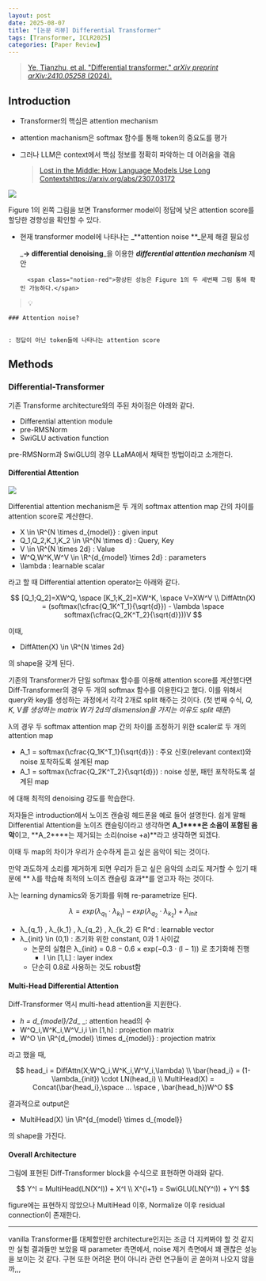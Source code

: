 ```yaml
---
layout: post
date: 2025-08-07
title: "[논문 리뷰] Differential Transformer"
tags: [Transformer, ICLR2025]
categories: [Paper Review]
---
```


> [Ye, Tianzhu, et al. "Differential transformer." ](https://arxiv.org/abs/2410.05258)[_arXiv preprint arXiv:2410.05258_](https://arxiv.org/abs/2410.05258)[ (2024).](https://arxiv.org/abs/2410.05258)



## Introduction

- Transformer의 핵심은 attention mechanism
- attention machanism은 softmax 함수를 통해 token의 중요도를 평가
- 그러나 LLM은 context에서 핵심 정보를 정확히 파악하는 데 어려움을 겪음

	> [Lost in the Middle: How Language Models Use Long Contextshttps://arxiv.org/abs/2307.03172](https://arxiv.org/abs/2307.03172)


![](https://prod-files-secure.s3.us-west-2.amazonaws.com/542b861c-36a8-4051-84e5-8804b6728dba/9083ea56-691a-4752-ae26-47f403431ac8/image.png?X-Amz-Algorithm=AWS4-HMAC-SHA256&X-Amz-Content-Sha256=UNSIGNED-PAYLOAD&X-Amz-Credential=ASIAZI2LB4664GPU2IRQ%2F20250829%2Fus-west-2%2Fs3%2Faws4_request&X-Amz-Date=20250829T220116Z&X-Amz-Expires=3600&X-Amz-Security-Token=IQoJb3JpZ2luX2VjEG4aCXVzLXdlc3QtMiJGMEQCIDzoRW1EsRUPD8T1ldnLBjcBFnm2%2BfTOYm4Fj5j%2BHgz8AiBa276h6EtJUGEVTmcRMigzOizfkQQVCTHOhJPG2VlUBiqIBAjH%2F%2F%2F%2F%2F%2F%2F%2F%2F%2F8BEAAaDDYzNzQyMzE4MzgwNSIMz19Lfn1yx1uBf2oBKtwD7F%2FHGs%2FkmZ3ds%2FjiDBtF6qicIEmKFhwowJWDiCzzv1dbyU9OtTwCPLN6xKyLE4YVYlr0ZBWINnkqqeI2gcPXkyAYib1ZIZOmM6Myy7d4gfFD3GjgPVFaqHNAF9VZmaa79CLQVu0m2MHh%2BVEDGYFvdN%2F533XdLNp9rT58GeNzLBONrvcfJKAMMc4Sub4dJyj%2F4AigAKjvCGK77FmikY6f%2FRuyLJHiNWk%2BMytZAxBUHdaaVjjIrzxfV4oUvQxEBCoZE%2Fi%2FZEk4OmC%2Fbth1aqVvaIRf3qaVtjMU%2BfSmWjeVvn3Pz8x5QIqxBjSpHqg6lIAuOpr8n8u1SsaDSK9xMEoRW8lNJ%2FqkQ8DFDjHsCQ2fIljajzS1E2UmA1ULN8gKMua9uP8goSxT2sE0Np7WzrgsBAygf1TYSUqMqYaHDj0ekELpuRFFVX1gKy%2BHBGdrfAFq5l%2BTWZ%2F4EaK%2F8%2BUZubkdxKWVAPqfZXwOcfTSqGh0g9AA9ASyWbLNt6f%2FaFEe7J7PFmkqhoUbdZmqz7yjkle5U%2B7NTHrTbdpEaOhgyBl6RNRsK6BcYMaJqswTWMjQ1ycuZ3phzAhJ33ZWlew3A5ZutWmmBlXbf3BbwM7ebNG%2FI0wo71yJJPGPGBY7SK0wnLrIxQY6pgGO0qs3Gp2XTZiVIqS09f%2FimQJ6wwRVxN0RHGkSmjzhK9UKKjGcJqb8Ngffu2qe9CMxqcwGoFs%2FQiOzU%2FJr%2BISYCBOZeS8nWiJ981MjUpTdfizvzKRrdk15KuC9ZxAfiUyHerJndLN7Y9JdrsnfeIxgrJN62nQvI%2FPQVRviHfdqn9wAiYiPC7JTRVTPLxfh3yHNf3jwQXEw1QF0Q6ifYo7HFJvvGMCy&X-Amz-Signature=00b288ce04a65c54c63f595fd4471974d3dd4025bae1d74264c7361cd1b212ca&X-Amz-SignedHeaders=host&x-amz-checksum-mode=ENABLED&x-id=GetObject)


Figure 1의 왼쪽 그림을 보면 Transformer model이 정답에 낮은 attention score를 할당한 경향성을 확인할 수 있다.

- 현재 transformer model에 나타나는 _**attention noise **_문제 해결 필요성

	_**→ differential denoising**_을 이용한 _**differential attention mechanism**_ 제안


		<span class="notion-red">향상된 성능은 Figure 1의 두 세번째 그림 통해 확인 가능하다.</span>


> 💡 


	### Attention noise?


	: 정답이 아닌 token들에 나타나는 attention score



## Methods



### Differential-Transformer


기존 Transforme architecture와의 주된 차이점은 아래와 같다.

- Differential attention module
- pre-RMSNorm
- SwiGLU activation function

pre-RMSNorm과 SwiGLU의 경우 LLaMA에서 채택한 방법이라고 소개한다.



#### Differential Attention


![](https://prod-files-secure.s3.us-west-2.amazonaws.com/542b861c-36a8-4051-84e5-8804b6728dba/116d70b2-1963-4810-9167-f4c7d8a06e8f/image.png?X-Amz-Algorithm=AWS4-HMAC-SHA256&X-Amz-Content-Sha256=UNSIGNED-PAYLOAD&X-Amz-Credential=ASIAZI2LB4664GPU2IRQ%2F20250829%2Fus-west-2%2Fs3%2Faws4_request&X-Amz-Date=20250829T220116Z&X-Amz-Expires=3600&X-Amz-Security-Token=IQoJb3JpZ2luX2VjEG4aCXVzLXdlc3QtMiJGMEQCIDzoRW1EsRUPD8T1ldnLBjcBFnm2%2BfTOYm4Fj5j%2BHgz8AiBa276h6EtJUGEVTmcRMigzOizfkQQVCTHOhJPG2VlUBiqIBAjH%2F%2F%2F%2F%2F%2F%2F%2F%2F%2F8BEAAaDDYzNzQyMzE4MzgwNSIMz19Lfn1yx1uBf2oBKtwD7F%2FHGs%2FkmZ3ds%2FjiDBtF6qicIEmKFhwowJWDiCzzv1dbyU9OtTwCPLN6xKyLE4YVYlr0ZBWINnkqqeI2gcPXkyAYib1ZIZOmM6Myy7d4gfFD3GjgPVFaqHNAF9VZmaa79CLQVu0m2MHh%2BVEDGYFvdN%2F533XdLNp9rT58GeNzLBONrvcfJKAMMc4Sub4dJyj%2F4AigAKjvCGK77FmikY6f%2FRuyLJHiNWk%2BMytZAxBUHdaaVjjIrzxfV4oUvQxEBCoZE%2Fi%2FZEk4OmC%2Fbth1aqVvaIRf3qaVtjMU%2BfSmWjeVvn3Pz8x5QIqxBjSpHqg6lIAuOpr8n8u1SsaDSK9xMEoRW8lNJ%2FqkQ8DFDjHsCQ2fIljajzS1E2UmA1ULN8gKMua9uP8goSxT2sE0Np7WzrgsBAygf1TYSUqMqYaHDj0ekELpuRFFVX1gKy%2BHBGdrfAFq5l%2BTWZ%2F4EaK%2F8%2BUZubkdxKWVAPqfZXwOcfTSqGh0g9AA9ASyWbLNt6f%2FaFEe7J7PFmkqhoUbdZmqz7yjkle5U%2B7NTHrTbdpEaOhgyBl6RNRsK6BcYMaJqswTWMjQ1ycuZ3phzAhJ33ZWlew3A5ZutWmmBlXbf3BbwM7ebNG%2FI0wo71yJJPGPGBY7SK0wnLrIxQY6pgGO0qs3Gp2XTZiVIqS09f%2FimQJ6wwRVxN0RHGkSmjzhK9UKKjGcJqb8Ngffu2qe9CMxqcwGoFs%2FQiOzU%2FJr%2BISYCBOZeS8nWiJ981MjUpTdfizvzKRrdk15KuC9ZxAfiUyHerJndLN7Y9JdrsnfeIxgrJN62nQvI%2FPQVRviHfdqn9wAiYiPC7JTRVTPLxfh3yHNf3jwQXEw1QF0Q6ifYo7HFJvvGMCy&X-Amz-Signature=c723d38f77d5c4a614309a46ef2effb4f32504bec8c3e749561e1afe7b382545&X-Amz-SignedHeaders=host&x-amz-checksum-mode=ENABLED&x-id=GetObject)


Differential attention mechanism은 두 개의 softmax attention map 간의 차이를 attention score로 계산한다.

- X \in \R^{N \times d\_{model}} : given input
- Q\_1,Q\_2,K\_1,K\_2 \in \R^{N \times d} : Query, Key
- V \in \R^{N \times 2d} : Value
- W^Q,W^K,W^V \in \R^{d\_{model} \times 2d} : parameters
- \lambda : learnable scalar

라고 할 때 Differential attention operator는 아래와 같다.


$$
[Q_1;Q_2]=XW^Q, \space [K_1;K_2]=XW^K, \space V=XW^V \\
DiffAttn(X) = (softmax(\cfrac{Q_1K^T_1}{\sqrt{d}}) - \lambda \space softmax(\cfrac{Q_2K^T_2}{\sqrt{d}}))V
$$


이때,

- DiffAtten(X) \in \R^{N \times 2d}

의 shape을 갖게 된다.


기존의 Transformer가 단일 softmax 함수를 이용해 attention score를 계산했다면 Diff-Transformer의 경우 두 개의 softmax 함수를 이용한다고 했다. 이를 위해서 query와 key를 생성하는 과정에서 각각 2개로 split 해주는 것이다. <span class="notion-red">(첫 번째 수식, </span><span class="notion-red">_Q, K, V를 생성하는 matrix W가 2d의 dismension을 가지는 이유도 split 때문_</span><span class="notion-red">)</span>


 λ의 경우 두 softmax attention map 간의 차이를 조정하기 위한 scaler로 두 개의 attention map

- A\_1 = softmax(\cfrac{Q\_1K^T\_1}{\sqrt{d}}) : 주요 신호(relevant context)와 noise 포착하도록 설계된 map
- A\_1 = softmax(\cfrac{Q\_2K^T\_2}{\sqrt{d}}) : noise 성분, 패턴 포착하도록 설계된 map 

에 대해 최적의 denoising 강도를 학습한다.


저자들은 introduction에서 노이즈 캔슬링 헤드폰을 예로 들어 설명한다. 쉽게 말해 Differential Attention을 노이즈 캔슬링이라고 생각하면 **A\_1****은 소음이 포함된 음악**이고, **A\_2****는 제거되는 소리(noise +a)**라고 생각하면 되겠다. 


이때 두 map의 차이가 우리가 순수하게 듣고 싶은 음악이 되는 것이다. 


만약 과도하게 소리를 제거하게 되면 우리가 듣고 싶은 음악의 소리도 제거할 수 있기 때문에 ** λ를 학습해 최적의 노이즈 캔슬링 효과**를 얻고자 하는 것이다.


λ는 learning dynamics와 동기화를 위해 re-parametrize 된다.


$$
\lambda = exp(\lambda_{q_1} \cdot \lambda_{k_1}) - exp(\lambda_{q_2} \cdot \lambda_{k_2}) + \lambda_{init}
$$

- λ\_{q\_1} , λ\_{k\_1} , λ\_{q\_2} , λ\_{k\_2} ∈ R^d : learnable vector
- λ\_{init} \in (0,1) : 초기화 위한 constant, 0과 1 사이값
	- 논문의 실험은 λ\_{init} = 0.8 − 0.6 × exp(−0.3 · (l − 1)) 로 초기화해 진행
		- l \in [1,L] : layer index
	- 단순히 0.8로 사용하는 것도 robust함


#### **Multi-Head Differential Attention**


Diff-Transformer 역시 multi-head attention을 지원한다.

- _h = d\_{model}/2d__ _: attention head의 수
- W^Q\_i,W^K\_i,W^V\_i,i \in [1,h] : projection matrix
- W^O \in \R^{d\_{model} \times d\_{model}} : projection matrix

라고 했을 때,


$$
head_i = DiffAttn(X;W^Q_i,W^K_i,W^V_i,\lambda) \\
\bar{head_i} = (1-\lambda_{init}) \cdot LN(head_i) \\
MultiHead(X) = Concat(\bar{head_i},\space ... \space , \bar{head_h})W^O
$$


결과적으로 output은

- MultiHead(X) \in \R^{d\_{model} \times d\_{model}}

의 shape을 가진다.



#### Overall Architecture


그림에 표현된 Diff-Transformer block을 수식으로 표현하면 아래와 같다.


$$
Y^l = MultiHead(LN(X^l)) + X^l \\
X^{l+1} = SwiGLU(LN(Y^l)) + Y^l
$$


figure에는 표현하지 않았으나 MultiHead 이후, Normalize 이후 residual connection이 존재한다.


---


vanilla Transformer를 대체할만한 architecture인지는 조금 더 지켜봐야 할 것 같지만 실험 결과들만 보았을 때 parameter 측면에서, noise 제거 측면에서 꽤 괜찮은 성능을 보이는 것 같다. 구현 또한 어려운 편이 아니라 관련 연구들이 곧 쏟아져 나오지 않을까,,,

